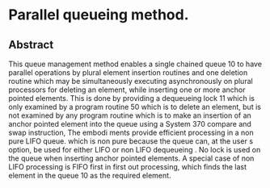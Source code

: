 # Parallel queueing method.

## Abstract
This queue management method enables a single chained queue 10 to have parallel operations by plural element insertion routines and one deletion routine which may be simultaneously executing asynchronously on plural processors for deleting an element, while inserting one or more anchor pointed elements. This is done by providing a dequeueing lock 11 which is only examined by a program routine 50 which is to delete an element, but is not examined by any program routine which is to make an insertion of an anchor pointed element into the queue using a System 370 compare and swap instruction, The embodi ments provide efficient processing in a non pure LIFO queue. which is non pure because the queue can, at the user s option, be used for either LIFO or non LIFO dequeueing . No lock is used on the queue when inserting anchor pointed elements. A special case of non LIFO processing is FIFO first in first out processing, which finds the last element in the queue 10 as the required element.